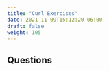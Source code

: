 ```yaml
---
title: "Curl Exercises"
date: 2021-11-09T15:12:20-06:00
draft: false
weight: 105
---
```


## Questions